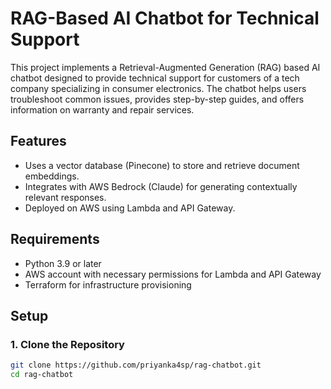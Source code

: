 # RAG-Based AI Chatbot for Technical Support

This project implements a Retrieval-Augmented Generation (RAG) based AI chatbot designed to provide technical support for customers of a tech company specializing in consumer electronics. The chatbot helps users troubleshoot common issues, provides step-by-step guides, and offers information on warranty and repair services.

## Features

- Uses a vector database (Pinecone) to store and retrieve document embeddings.
- Integrates with AWS Bedrock (Claude) for generating contextually relevant responses.
- Deployed on AWS using Lambda and API Gateway.
  
## Requirements

- Python 3.9 or later
- AWS account with necessary permissions for Lambda and API Gateway
- Terraform for infrastructure provisioning

## Setup

### 1. Clone the Repository

```bash
git clone https://github.com/priyanka4sp/rag-chatbot.git
cd rag-chatbot
